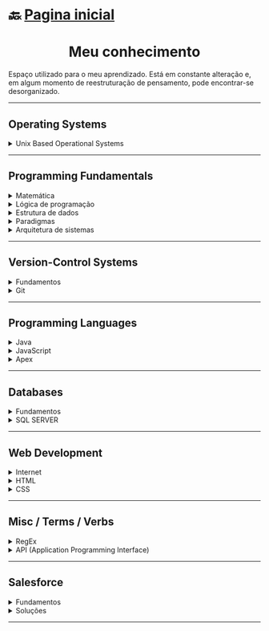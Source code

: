 # :back: [Pagina inicial](https://github.com/rodrigofentanes)

<h1 align="center">Meu conhecimento</h1> 

Espaço utilizado para o meu aprendizado. Está em constante alteração e, em algum momento de reestruturação de pensamento, pode encontrar-se desorganizado.

<hr> <!-- ------------------------------------------------ -->

## Operating Systems

<details>
    <summary>
        Unix Based Operational Systems
    </summary>

-   [Unix](docs/OS/unixBasedOS/unix.md#back-readme) 
-   [Linux/Unix cheat sheet](docs/OS/unixBasedOS/terminalCheatSheet.md#back-readme)
-   [Controle de acesso à arquivos e diretórios](docs/OS/unixBasedOS/fileAccess.md#back-readme)
-   [Processos](docs/OS/unixBasedOS/process.md#back-readme)
-   [Otimizando o terminal](docs/OS/unixBasedOS/coolTerminal.md#back-readme)

</details>

<hr> <!-- ------------------------------------------------ -->

## Programming Fundamentals

<details>
    <summary>
        Matemática
    </summary>
    
-   [Introdução](docs/PF/M/intro.md#back-readme)

</details>

<details>
    <summary>
        Lógica de programação
    </summary>
    
-   [Introdução](docs/PF/LDP/intro.md#back-readme)
-   [Fluxograma](docs/PF/LDP/fluxograma.md#back-readme)

</details>


<details>
    <summary>
        Estrutura de dados
    </summary>
    
-   [Introdução](docs/PF/EDD/intro.md#back-readme)

</details>

<details>
    <summary>
        Paradigmas
    </summary>
    
-   [Introdução](docs/PF/P/intro.md#back-readme)

</details>

<details>
    <summary>
        Arquitetura de sistemas
    </summary>
    
-   [Introdução](docs/PF/ADS/intro.md#back-readme)

</details>

<hr> <!-- ------------------------------------------------ -->

## Version-Control Systems

<details>
    <summary>
        Fundamentos
    </summary>

-   [Controle de versão](docs/VCS/Intro/controleDeVersao.md#back-readme)
-   [Repository hosting service](docs/VCS/Intro/rhs.md#back-readme)

</details>

<details>
    <summary>
        Git
    </summary>

-   [Introdução](docs/VCS/git/intro.md#back-readme)
-   [Comandos Git](docs/VCS/git/comandosGit.md#back-readme)
-   [Configuração](docs/VCS/git/config.md#back-readme)
-   [.gitignore](docs/VCS/git/gitignore.md#back-readme)

</details>

<hr> <!-- ------------------------------------------------ -->

## Programming Languages

<details>
    <summary>
        Java
    </summary>

-   [Introdução](docs/PL/Java/intro.md#back-readme)
-   [Projetos em Java](docs/PL/Java/projetosJava.md#back-readme)
-   [Características de um programa Java](docs/PL/Java/programaJava.md#back-readme)

</details>

<details>
    <summary>
        JavaScript
    </summary>
    
-   [Introdução](docs/PL/JavaScript/intro.md#back-readme)

</details>

<details>
    <summary>
        Apex
    </summary>

-   [Introdução](docs/PL/Apex/intro.md#back-readme)

</details>

<hr> <!-- ------------------------------------------------ -->

## Databases

<details>
    <summary>
        Fundamentos
    </summary>
    
-   [Introdução](docs/DB/Fundamentos/intro.md#back-readme)

</details>

<details>
    <summary>
        SQL SERVER
    </summary>
    
-   [Introdução](docs/DB/SQLSERVER/intro.md#back-readme)
-   [SQL Server Cheat Sheet](docs/DB/SQLSERVER/SQLServerCheatSheet.md#back-readme)

</details>

<hr> <!-- ------------------------------------------------ -->

## Web Development

<details>
    <summary>
        Internet
    </summary>

-   [Como funciona a internet](docs/WD/internet/comoFuncionaInternet.md#back-readme)
-   [Funcionamento de uma aplicação web](docs/WD/internet/comoFuncionaAppWeb.md#back-readme)
-   [Protocolo HTTP](docs/WD/internet/comoFuncionaAppWeb.md#back-readme)
-   [Introduçãos às tecnologias web](docs/WD/internet/webTech.md#back-readme)

</details>

<details>
    <summary>
        HTML
    </summary>

-   [Hyper Text Markup Language](docs/WD/HTML/html.md#back-readme)
-   [Produtividade](docs/WD/HTML/produtividadeHtml.md#back-readme)

</details>

<details>
    <summary>
        CSS
    </summary>

-   [Introdução](docs/WD/CSS/intro.md#back-readme)

</details>

<hr> <!-- ------------------------------------------------ -->

## Misc / Terms / Verbs

<details>
    <summary>
        RegEx
    </summary>

-   [Regular Expressions](docs/MTV/regex/RegularExpressions.md#back-readme)

</details>

<details>
    <summary>
        API (Application Programming Interface)
    </summary>

-   [Introdução](docs/MTV/API/intro.md#back-readme)
-   [REST](docs/MTV/API/REST.md#back-readme)  

</details>

<hr> <!-- ------------------------------------------------ -->

## Salesforce

<details>
    <summary>
        Fundamentos
    </summary>

-   [Introdução](docs/SF/intro.md#back-readme)

</details>

<details>
    <summary>
        Soluções
    </summary>

-   [Validações](docs/SF/valida.md#back-readme)

</details>

<hr> <!-- ------------------------------------------------ -->